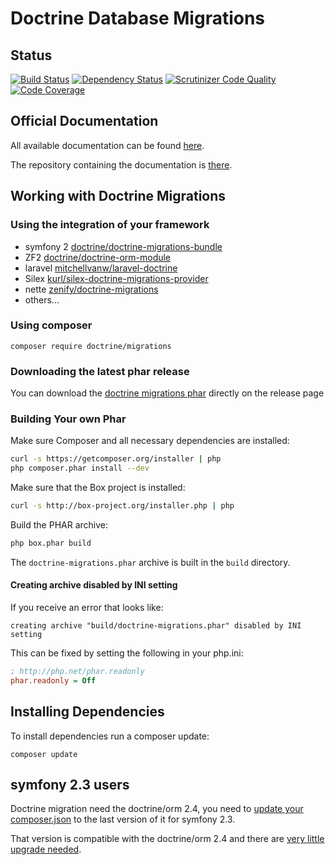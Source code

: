 # Doctrine Database Migrations

## Status

[![Build Status](https://travis-ci.org/doctrine/migrations.svg)](https://travis-ci.org/doctrine/migrations)
[![Dependency Status](https://www.versioneye.com/php/doctrine:migrations/badge.svg)](https://www.versioneye.com/php/doctrine:migrations/)
[![Scrutinizer Code Quality](https://scrutinizer-ci.com/g/doctrine/migrations/badges/quality-score.png?b=master)](https://scrutinizer-ci.com/g/doctrine/migrations/?branch=master)
[![Code Coverage](https://scrutinizer-ci.com/g/doctrine/migrations/badges/coverage.png?b=master)](https://scrutinizer-ci.com/g/doctrine/migrations/?branch=master)


## Official Documentation

All available documentation can be found [here](http://docs.doctrine-project.org/projects/doctrine-migrations/en/latest/).

The repository containing the documentation is [there](https://github.com/doctrine/migrations-documentation).

## Working with Doctrine Migrations
    
### Using the integration of your framework

  * symfony 2 [doctrine/doctrine-migrations-bundle](https://packagist.org/packages/doctrine/doctrine-migrations-bundle)
  * ZF2 [doctrine/doctrine-orm-module](https://packagist.org/packages/doctrine/doctrine-orm-module) 
  * laravel [mitchellvanw/laravel-doctrine](https://packagist.org/packages/mitchellvanw/laravel-doctrine)
  * Silex [kurl/silex-doctrine-migrations-provider](https://packagist.org/packages/kurl/silex-doctrine-migrations-provider)
  * nette [zenify/doctrine-migrations](https://packagist.org/packages/zenify/doctrine-migrations)
  * others...
        
### Using composer
            
```composer require doctrine/migrations```
        
### Downloading the latest phar release

You can download the [doctrine migrations phar](https://github.com/doctrine/migrations/releases) directly on the release page

### Building Your own Phar

Make sure Composer and all necessary dependencies are installed:

```bash
curl -s https://getcomposer.org/installer | php
php composer.phar install --dev
```

Make sure that the Box project is installed:

```bash
curl -s http://box-project.org/installer.php | php
```

Build the PHAR archive:

```bash
php box.phar build
```

The `doctrine-migrations.phar` archive is built in the `build` directory.

#### Creating archive disabled by INI setting

If you receive an error that looks like:

    creating archive "build/doctrine-migrations.phar" disabled by INI setting

This can be fixed by setting the following in your php.ini:

```ini
; http://php.net/phar.readonly
phar.readonly = Off
```

## Installing Dependencies

To install dependencies run a composer update:

```composer update```

## symfony 2.3 users

Doctrine migration need the doctrine/orm 2.4, you need to [update your composer.json](https://github.com/symfony/symfony-standard/blob/v2.3.28/composer.json#L12) to the last version of it for symfony 2.3.

That version is compatible with the doctrine/orm 2.4 and there are [very little upgrade needed](https://github.com/doctrine/doctrine2/blob/master/UPGRADE.md#upgrade-to-24).
